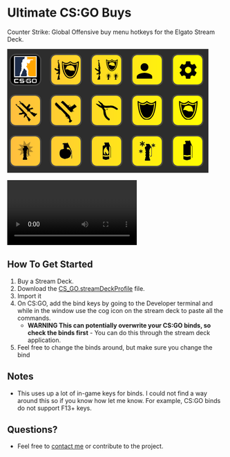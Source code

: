 # Ultimate CS:GO Buys
 Counter Strike: Global Offensive buy menu hotkeys for the Elgato Stream Deck.

![](example.png)

![](https://i.imgur.com/wkkV0eb.mp4)

## How To Get Started
1. Buy a Stream Deck.
2. Download the [CS_GO.streamDeckProfile](CS_GO.streamDeckProfile) file.
3. Import it
4. On CS:GO, add the bind keys by going to the Developer terminal and while in the window use the cog icon on the stream deck to paste all the commands. 
    - **WARNING This can potentially overwrite your CS:GO binds, so check the binds first** - You can do this through the stream deck application.
4. Feel free to change the binds around, but make sure you change the bind 


## Notes
- This uses up a lot of in-game keys for binds. I could not find a way around this so if you know how let me know. For example, CS:GO binds do not support F13+ keys. 


## Questions?
- Feel free to [contact me](mailto:contact@kaviichi.com) or contribute to the project. 